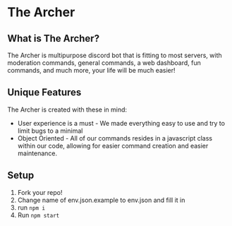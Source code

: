 # The Archer

## What is The Archer?

The Archer is multipurpose discord bot that is fitting to most servers, with moderation commands, general commands, a web dashboard, fun commands, and much more, your life will be much easier!

## Unique Features

The Archer is created with these in mind:

* User experience is a must - We made everything easy to use and try to limit bugs to a minimal
* Object Oriented - All of our commands resides in a javascript class within our code, allowing for easier command creation and easier maintenance.

## Setup

1. Fork your repo!
2. Change name of env.json.example to env.json and fill it in
3. run `npm i`
4. Run `npm start`
